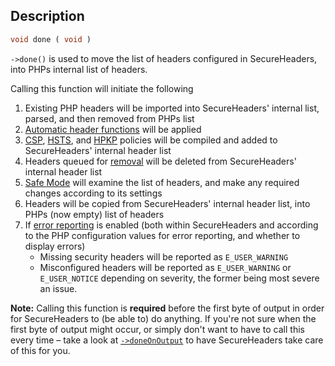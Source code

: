 ## Description
```php
void done ( void )
```

`->done()` is used to move the list of headers configured in SecureHeaders, into PHPs internal list of headers.

Calling this function will initiate the following

1. Existing PHP headers will be imported into SecureHeaders' internal list, parsed, and then removed from PHPs list
2. [Automatic header functions](auto) will be applied
3. [CSP](csp), [HSTS](hsts), and [HPKP](hpkp) policies will be compiled and added to SecureHeaders' internal header list 
4. Headers queued for [removal](removeHeader) will be deleted from SecureHeaders' internal header list
5. [Safe Mode](safeMode) will examine the list of headers, and make any required changes according to its settings
6. Headers will be copied from SecureHeaders' internal header list, into PHPs (now empty) list of headers
7. If [error reporting](errorReporting) is enabled (both within SecureHeaders and according to the PHP configuration values for error reporting, and whether to display errors)
   * Missing security headers will be reported as `E_USER_WARNING`
   * Misconfigured headers will be reported as `E_USER_WARNING` or `E_USER_NOTICE` depending on severity, the former being most severe an issue.

**Note:** Calling this function is **required** before the first byte of output in order for SecureHeaders to (be able to) do anything. If you're not sure when the first byte of output might occur, or simply don't want to have to call this every time – take a look at [`->doneOnOutput`](doneOnOutput) to have SecureHeaders take care of this for you.
